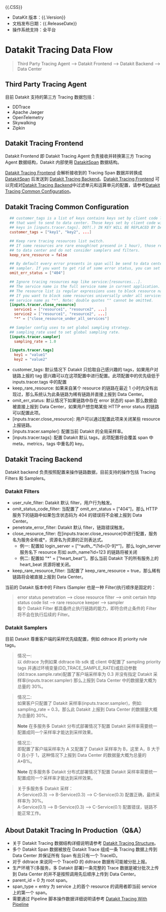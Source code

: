 {{.CSS}}

- DataKit 版本：{{.Version}}
- 文档发布日期：{{.ReleaseDate}}
- 操作系统支持：全平台

# Datakit Tracing Data Flow

> Third Party Tracing Agent --> Datakit Frontend --> Datakit Backend --> Data Center

## Third Party Tracing Agent

目前 Datakit 支持的第三方 Tracing 数据包括：

- DDTrace
- Apache Jaeger
- OpenTelemetry
- Skywalking
- Zipkin

## Datakit Tracing Frontend

Datakit Frontend 即 Datakit Tracing Agent 负责接收并转换第三方 Tracing Agent 数据结构，Datakit 内部使用 [DatakitSpan](datakit-tracing-struct) 数据结构。

[Datakit Tracing Frontend](#Datakit-Tracing-Frontend) 会解析接收到的 Tracing Span 数据并转换成 [DatakitSpan](datakit-tracing-struct) 后发送到 [Datakit Tracing Backend](#datakit-tracing-backend)。[Datakit Tracing Frontend](#Datakit-Tracing-Frontend) 可以完成对[Datakit Tracing Backend](#datakit-tracing-backend)中过滤单元和运算单元的配置，请参考[Datakit Tracing Common Configuration](#Datakit-Tracing-Common-Configuration)。

## Datakit Tracing Common Configuration

```toml
  ## customer_tags is a list of keys contains keys set by client code like span.SetTag(key, value)
  ## that want to send to data center. Those keys set by client code will take precedence over
  ## keys in [inputs.tracer.tags]. DOT(.) IN KEY WILL BE REPLACED BY DASH(_) WHEN SENDING.
  customer_tags = ["key1", "key2", ...]

  ## Keep rare tracing resources list switch.
  ## If some resources are rare enough(not presend in 1 hour), those resource will always send
  ## to data center and do not consider samplers and filters.
  keep_rare_resource = false

  ## By default every error presents in span will be send to data center and omit any filters or
  ## sampler. If you want to get rid of some error status, you can set the error status list here.
  omit_err_status = ["404"]

  ## Ignore tracing resources map like service:[resources...].
  ## The service name is the full service name in current application.
  ## The resource list is regular expressions uses to block resource names.
  ## If you want to block some resources universally under all services, you can set the
  ## service name as "*". Note: double quotes "" cannot be omitted.
  [inputs.tracer.close_resource]
    service1 = ["resource1", "resource2", ...]
    service2 = ["resource1", "resource2", ...]
    "*" = ["close_resource_under_all_services"]

  ## Sampler config uses to set global sampling strategy.
  ## sampling_rate used to set global sampling rate.
  [inputs.tracer.sampler]
    sampling_rate = 1.0

  [inputs.tracer.tags]
    key1 = "value1"
    key2 = "value2"
```

- customer_tags: 默认情况下 Datakit 只拾取自己感兴趣的 tags，如果用户对链路上报的 tag 感兴趣可以在这项配置中进行配置。此项配置中的优先级低于
  inputs.tracer.tags 中的配置
- keep_rare_resource: 如果来自某个 resource 的链路在最近 1 小时内没有出现过，那么系统认为此条链路为稀有链路并直接上报到 Data Center。
- omit_err_status: 默认情况下如果链路中存在 error 状态的 span 那么数据会被直接上报到 Data Center，如果用户想忽略某些 HTTP error status 的链路可以配置此项。
- \[inputs.tracer.close_resource\]: 用户可以通过配置此项来关闭某些 resource 上报链路。
- \[inputs.tracer.sampler\]: 配置当前 Datakit 的全局采样率。
- \[inputs.tracer.tags\]: 配置 Datakit 默认 tags，此项配置将会覆盖 span 中 meta，metrics，tags 中重名的 key。

## Datakit Tracing Backend

Datakit backend 负责按照配置来操作链路数据，目前支持的操作包括 Tracing Filters 和 Samplers。

### Datakit Filters

- user_rule_filter: Datakit 默认 filter，用户行为触发。
- omit_status_code_filter: 当配置了 omit_err_status = ["404"]，那么 HTTP 服务下的链路中如果包含状态码为 404 的错误将不会被上报到 Data Center。
- penetrate_error_filter: Datakit 默认 filter，链路错误触发。
- close_resource_filter: 在\[inputs.tracer.close_resource\]中进行配置，服务名为服务全称或\*，资源名为资源的正则表达式。
  - 例一: 配置如 login_server = \["^auth\_.\*\\?id=\[0-9\]\*"\]，那么 login_server 服务名下 resource 形如 auth_name?id=123 的链路将被关闭
  - 例二: 配置如 "\*" = \["heart_beat"\]，那么当前 Datakit 下的所有服务上的 heart_beat 资源将被关闭。
- keep_rare_resource_filter: 当配置了 keep_rare_resource = true，那么稀有链路将会被直接上报到 Data Center。

当前的 Datakit 版本中的 Filters (Sampler 也是一种 Filter)执行顺序是固定的：

> error status penetration --> close resource filter --> omit certain http status code list --> rare resource keeper --> sampler <br>
> 每个 Datakit Filter 都具备终止执行链路的能力，即符合终止条件的 Filter 将不会在执行后续的 Filter。

### Datakit Samplers

目前 Datakit 尊重客户端的采样优先级配置，例如 ddtrace 的 priority rule tags。

> 情况一:<br>
> 以 ddtrace 为例如果 ddtrace lib sdk 或 client 中配置了 sampling priority tags 并通过环境变量(DD_TRACE_SAMPLE_RATE)或启动参数(dd.trace.sample.rate)配置了客户端采样率为 0.3 并没有指定 Datakit 采样率(inputs.tracer.sampler) 那么上报到 Data Center 中的数据量大概为总量的 30%。

> 情况二:<br>
> 如果客户只配置了 Datakit 采样率(inputs.tracer.sampler)，例如: sampling_rate = 0.3，那么此 Datakit 上报到 Data Center 的数据量大概为总量的 30%。
>
> **Note** 在多服务多 Datakit 分布式部署情况下配置 Datakit 采样率需要统一配置成同一个采样率才能达到采样效果。

> 情况三:<br>
> 即配置了客户端采样率为 A 又配置了 Datakit 采样率为 B，这里 A，B 大于 0 且小于 1，这种情况下上报到 Data Center 的数据量大概为总量的 A\*B%。
>
> **Note** 在多服务多 Datakit 分布式部署情况下配置 Datakit 采样率需要统一配置成同一个采样率才能达到采样效果。

> 关于多服务多 Datakit 采样：<br>
> A-Service(0.3) --> B-Service(0.3) --> C-Service(0.3) 配置正确，最终采样率为 30%。<br>
> A-Service(0.1) --> B-Service(0.3) --> C-Service(0.1) 配置错误，链路不能正常工作。

## About Datakit Tracing In Production（Q&A）

- 关于 Datakit Tracing 数据结构详细说明请参考 [Datakit Tracing Structure](datakit-tracing-struct)。
- 多个 Datakit Span 数据被放在 Datakit Trace 组成一条 Tracing 数据上传到 Data Center 并保证所有 Span 有且只有一个 TraceID。
- 对于 ddtrace 来说同一个 TraceID 的 ddtrace 数据有可能被分批上报。
- 生产环境下(多服务，多 Datakit 部署)一条完整的 Trace 数据是被分批次上传到 Data Center 的并不是按照调用先后顺序上传到 Data Center。
- parent_id = 0 为 root span。
- span_type = entry 为 service 上的首个 resource 的调用者即当前 service 上的第一个 span。
- 需要通过 Pipeline 脚本操作数据详细说明请参考 [Datakit Tracing With Pipeline](datakit-tracing-pl)
